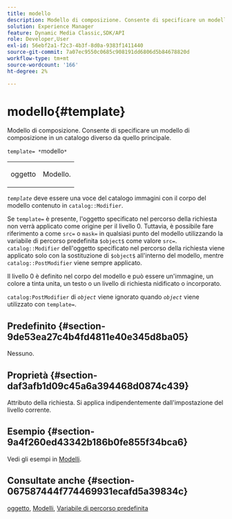 ```yaml
---
title: modello
description: Modello di composizione. Consente di specificare un modello di composizione che si trova in un catalogo diverso da quello principale.
solution: Experience Manager
feature: Dynamic Media Classic,SDK/API
role: Developer,User
exl-id: 56ebf2a1-f2c3-4b3f-8d0a-9383f1411440
source-git-commit: 7a07ec9550c0685c908191dd6806d5b84678820d
workflow-type: tm+mt
source-wordcount: '166'
ht-degree: 2%

---
```


# modello{#template}

Modello di composizione. Consente di specificare un modello di composizione in un catalogo diverso da quello principale.

`template= *`modello`*`

<table id="simpletable_DEC6F4EB460D453B8F272C98C9C8B7E5"> 
 <tr class="strow"> 
  <td class="stentry"> <p><span class="varname"> oggetto</span> </p> </td> 
  <td class="stentry"> <p>Modello. </p></td> 
 </tr> 
</table>

*`template`* deve essere una voce del catalogo immagini con il corpo del modello contenuto in `catalog::Modifier`.

Se `template=` è presente, l&#39;oggetto specificato nel percorso della richiesta non verrà applicato come origine per il livello 0. Tuttavia, è possibile fare riferimento a come `src=` o `mask=` in qualsiasi punto del modello utilizzando la variabile di percorso predefinita `$object$` come valore `src=`. `catalog::Modifier` dell&#39;oggetto specificato nel percorso della richiesta viene applicato solo con la sostituzione di `$object$` all&#39;interno del modello, mentre `catalog::PostModifier` viene sempre applicato.

Il livello 0 è definito nel corpo del modello e può essere un&#39;immagine, un colore a tinta unita, un testo o un livello di richiesta nidificato o incorporato.

`catalog:PostModifier` di *`object`* viene ignorato quando *`object`* viene utilizzato con `template=`.

## Predefinito {#section-9de53ea27c4b4fd4811e40e345d8ba05}

Nessuno.

## Proprietà {#section-daf3afb1d09c45a6a394468d0874c439}

Attributo della richiesta. Si applica indipendentemente dall&#39;impostazione del livello corrente.

## Esempio {#section-9a4f260ed43342b186b0fe855f34bca6}

Vedi gli esempi in [Modelli](../../../../../is-api/http-ref/image-serving-api-ref/c-http-protocol-reference/c-templates/c-templates.md#concept-3cd2d2adae0e41b2979b9640244d4d3e).

## Consultate anche {#section-067587444f774469931ecafd5a39834c}

[oggetto](../../../../../is-api/http-ref/image-serving-api-ref/c-http-protocol-reference/c-data-types/r-object.md#reference-2591bd24548d462782c68d138ef795a0), [Modelli](../../../../../is-api/http-ref/image-serving-api-ref/c-http-protocol-reference/c-templates/c-templates.md#concept-3cd2d2adae0e41b2979b9640244d4d3e), [Variabile di percorso predefinita](../../../../../is-api/http-ref/image-serving-api-ref/c-http-protocol-reference/c-syntax-and-features/r-is-http-substitution-variables.md#reference-90dc01aba44940e4acdd0c6476e7aa5a)
